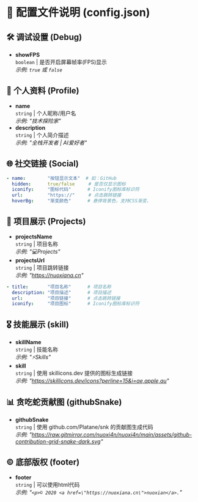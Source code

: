# 📁 配置文件说明 (config.json)

## 🛠 调试设置 (Debug)
- **showFPS**  
  `boolean` | 是否开启屏幕帧率(FPS)显示  
  *示例: `true` 或 `false`*

## 👤 个人资料 (Profile)
- **name**  
  `string` | 个人昵称/用户名  
  *示例: "技术探险家"*
- **description**  
  `string` | 个人简介描述  
  *示例: "全栈开发者 | AI爱好者"*

## 🌐 社交链接 (Social)
```yaml
- name:        "按钮显示文本"  # 如：GitHub
  hidden:      true/false     # 是否仅显示图标
  iconify:     "图标代码"      # Iconify图标库标识符
  url:         "https://"     # 点击跳转链接
  hoverBg:     "渐变颜色"      # 悬停背景色，支持CSS渐变、
```

## 📁 项目展示 (Projects)
- **projectsName**  
  `string` | 项目名称  
  *示例: "💻Projects"*
- **projectsUrl**  
  `string` | 项目跳转链接  
  *示例: "https://nuoxiana.cn"*
```yaml
- title:       "项目名称"      # 项目名称
  description: "项目描述"      # 项目描述
  url:         "项目链接"      # 点击跳转链接
  iconify:     "项目图标"      # Iconify图标库标识符
```

## 🎖️ 技能展示 (skill)
- **skillName**  
  `string` | 技能名称  
  *示例: "⚡Skills"*
- **skill**  
  `string` | 使用 skillicons.dev 提供的图标生成链接  
  *示例: "https://skillicons.dev/icons?perline=15&i=ae,apple,au"*

## 📊 贪吃蛇贡献图 (githubSnake)
- **githubSnake**  
  `string` | 使用 github.com/Platane/snk 的贡献图生成代码  
  *示例: "https://raw.gitmirror.com/nuoxi4n/nuoxi4n/main/assets/github-contribution-grid-snake-dark.svg"*

## ©️ 底部版权 (footer)
- **footer**  
  `string` | 可以使用html代码  
  *示例: "```<p>© 2020 <a href=\"https://nuoxiana.cn\">nuoxian</a>.```"*